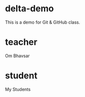 # delta-demo
This is a demo for Git &amp; GitHub class.

# teacher
Om Bhavsar

# student 
My Students